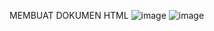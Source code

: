 MEMBUAT DOKUMEN HTML
![image](https://user-images.githubusercontent.com/81568777/113623896-2d528200-9689-11eb-8a09-247488a6fbc0.png)
![image](https://user-images.githubusercontent.com/81568777/113624035-570ba900-9689-11eb-8a00-fcca4c99e33a.png)
